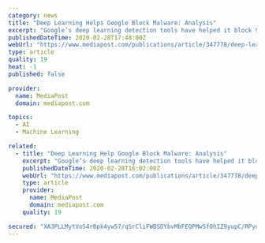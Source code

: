 ```yaml
---
category: news
title: "Deep Learning Helps Google Block Malware: Analysis"
excerpt: "Google’s deep learning detection tools have helped it block 99% of malicious Gmail malware. Here is an analysis of how deep learning has helped bolster email security."
publishedDateTime: 2020-02-28T17:48:00Z
webUrl: "https://www.mediapost.com/publications/article/347778/deep-learning-helps-google-block-malware-analysis.html"
type: article
quality: 19
heat: -1
published: false

provider:
  name: MediaPost
  domain: mediapost.com

topics:
  - AI
  - Machine Learning

related:
  - title: "Deep Learning Help Google Block Malware: Analysis"
    excerpt: "Google’s deep learning detection tools have helped it block 99% of malicious Gmail malware. Here is an analysis of how deep learning has helped bolster email security."
    publishedDateTime: 2020-02-28T16:02:00Z
    webUrl: "https://www.mediapost.com/publications/article/347778/deep-learning-help-google-block-malware-analysis.html?edition=117374"
    type: article
    provider:
      name: MediaPost
      domain: mediapost.com
    quality: 19

secured: "XA3PLLMytVoS4rBpk4yw57/qSrCliFWBSDYbvMbFEQPMwSfOhIZ9yupC/RPyu0XgRjdg6mrVWHzqIbCNcfIrLEzgzN3a5ezsVlfs7qoXpw4ggooyiBLQdmVMpCdzPQE/rjroVhyrfzVErF1uwwo0w6944V9SWd6q/U7mbxvuZ70mxHtc/2nI32dDztlEKWWMZFLNgCnyJ4L1o/ZAk5lQZAuTqRdQ8KojaqsQYu8aplncEo292eB7eHDadiEJhfLOBF54ZD6vp9pGs63mvaGNbMUtXG5OzWDVKjjXCogqzirtiWGjZ6nCE8FaWW2YczNe;lQKvrY04I+/WS6pIIjr3hQ=="
---
```


